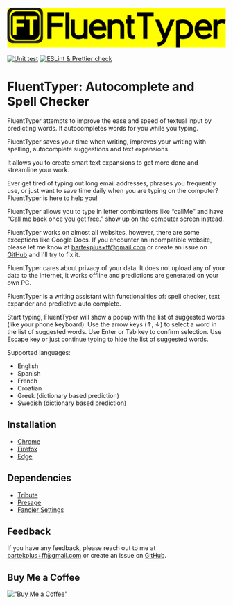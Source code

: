 
![Logo](https://github.com/bartekplus/FluentTyper/raw/master/promotional_materials/icon/LogoFluentTyper.png)


[![Unit test](https://github.com/bartekplus/FluentTyper/actions/workflows/test.yml/badge.svg)](https://github.com/bartekplus/FluentTyper/actions/workflows/test.yml)
[![ESLint & Prettier check](https://github.com/bartekplus/FluentTyper/actions/workflows/lintCheck.yml/badge.svg)](https://github.com/bartekplus/FluentTyper/actions/workflows/lintCheck.yml)


# FluentTyper: Autocomplete and Spell Checker

FluentTyper attempts to improve the ease and speed of textual input by predicting words. It autocompletes words for you while you typing. 

FluentTyper saves your time when writing, improves your writing with spelling, autocomplete suggestions and text expansions.

It allows you to create smart text expansions to get more done and streamline your work.

Ever get tired of typing out long email addresses, phrases you frequently use, or just want to save time daily when you are typing on the computer? FluentTyper is here to help you!

FluentTyper allows you to type in letter combinations like “callMe” and have “Call me back once you get free.” show up on the computer screen instead.

FluentTyper works on almost all websites, however, there are some exceptions like Google Docs. If you encounter an incompatible website, please let me know at <bartekplus+ff@gmail.com> or create an issue on [GitHub](https://github.com/bartekplus/FluentTyper) and I'll try to fix it.

FluentTyper cares about privacy of your data. It does not upload any of your data to the internet, it works offline and predictions are generated on your own PC.

FluentTyper is a writing assistant with functionalities of: spell checker, text expander and predictive auto complete.

Start typing, FluentTyper will show a popup with the list of suggested words (like your phone keyboard).
Use the arrow keys (↑, ↓) to select a word in the list of suggested words.
Use Enter or Tab key to confirm selection.
Use Escape key or just continue typing to hide the list of suggested words.

Supported languages:
- English
- Spanish
- French
- Croatian
- Greek (dictionary based prediction)
- Swedish (dictionary based prediction)

## Installation

 - [Chrome](https://chrome.google.com/webstore/detail/fluenttyper-autocomplete/mbjlobpodpimgbkmlmjiblnmfgajmebm)
 - [Firefox](https://addons.mozilla.org/en-US/firefox/addon/fluenttyper/)
 - [Edge](https://microsoftedge.microsoft.com/addons/detail/fluenttyper-autocomplete/ljenfpihmhkddgmjoipinkhflinoofcn)


## Dependencies

- [Tribute](https://github.com/bartekplus/tribute)
- [Presage](https://github.com/bartekplus/presage)
- [Fancier Settings](https://github.com/bartekplus/fancier-settings)


## Feedback

If you have any feedback, please reach out to me at <bartekplus+ff@gmail.com> or create an issue on [GitHub](https://github.com/bartekplus/FluentTyper).


## Buy Me a Coffee

[!["Buy Me a Coffee"](https://cdn.buymeacoffee.com/buttons/v2/default-yellow.png)](https://www.buymeacoffee.com/FluentTyper)
